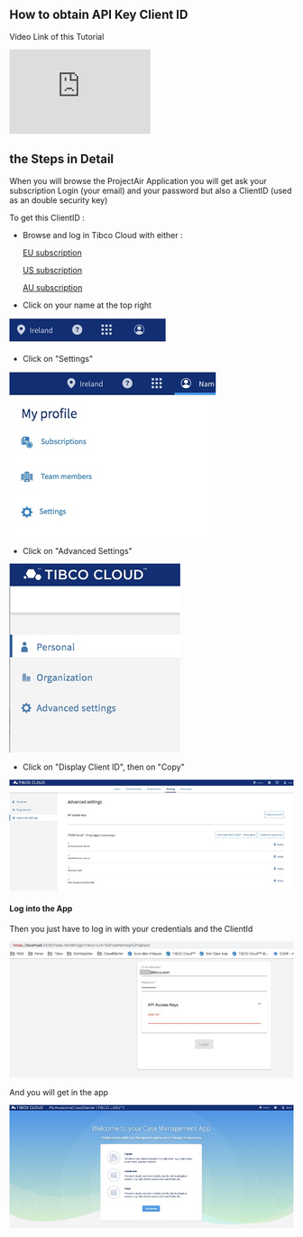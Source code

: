 ## How to obtain API Key Client ID

Video Link of this Tutorial

<iframe width="250" height="150" src="https://www.youtube.com/embed/MuzQDo1RPxU" frameborder="0" allow="accelerometer; autoplay; encrypted-media; gyroscope; picture-in-picture" allowfullscreen></iframe>

## the Steps in Detail

When you will browse the ProjectAir Application you will get ask your subscription Login (your email) and your password but also a ClientID (used as an double security key)

To get this ClientID :
 - Browse and log in Tibco Cloud with either :
 
      [EU subscription](https://eu.account.cloud.tibco.com/manage/home)
      
      [US subscription](https://account.cloud.tibco.com/manage/home)
      
      [AU subscription](https://au.account.cloud.tibco.com/manage/home)
 
 
 - Click on your name at the top right 
 
 ![](001-user-setting-icon.png)
 
 
 - Click on "Settings"
 
 ![](001-user-setting.png)
 
 
 - Click on "Advanced Settings"
 
 ![](001-advanced-setting-icon.png)
 
 
 - Click on "Display Client ID", then on  "Copy"
 
 ![](001-client-id.png)
 

#### Log into the App

Then you just have to log in with your credentials and the ClientId

 ![](001-login.png)
 
 And you will get in the app
 
 ![](001-cm-app.png)




